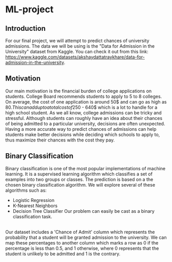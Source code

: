 # ML-project

## Introduction
For our final project, we will attempt to predict chances of university admissions. The data we will be using is the "Data for Admission in the University" dataset from Kaggle. You can check it out from this link: https://www.kaggle.com/datasets/akshaydattatraykhare/data-for-admission-in-the-university.

## Motivation
Our main motivation is the financial burden of college applications on students. College Board recommends students to apply to 5 to 8 colleges. On average, the cost of one application is around 50$ and can go as high as 80$. This can add up to a total cost of 250$ - 640$ which is a lot to handle for a high school student. As we all know, college admissions can be tricky and stressful. Although students can roughly have an idea about their chances of being admitted to a particular university, decisions are often unexpected. Having a more accurate way to predict chances of admissions can help students make better decisions while deciding which schools to apply to, thus maximize their chances with the cost they pay.

## Binary Classification
Binary classification is one of the most popular implementations of machine learning. It is a supervised learning algorithm which classifies a set of examples into two groups or classes. The prediction is based on a the chosen binary classification algorithm. We will explore several of these algorithms such as:
<br>
- Logistic Regression
- K-Nearest Neighbors
- Decision Tree Classifier
Our problem can easily be cast as a binary classification task.
<br>
Our dataset includes a 'Chance of Admit' column which represents the probability that a student will be granted admission to the university. We can map these percentages to another column which marks a row as 0 if the percentage is less than 0.5, and 1 otherwise, where 0 represents that the student is unlikely to be admitted and 1 is the contrary.

